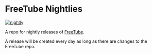 # FreeTube Nightlies

[![nightly](https://github.com/ChunkyProgrammer/FreeTube-Nightly/actions/workflows/nightly.yml/badge.svg)](https://github.com/ChunkyProgrammer/FreeTube-Nightly/actions/workflows/nightly.yml)

A repo for nightly releases of [FreeTube](https://github.com/FreeTubeApp/FreeTube).

A release will be created every day as long as there are changes to the FreeTube repo.